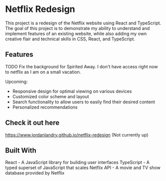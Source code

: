 # Netflix Redesign

This project is a redesign of the Netflix website using React and TypeScript. The goal of this project is to demonstrate my ability to understand and implement features of an existing website, while also adding my own creative flair and technical skills in CSS, React, and TypeScript.

## Features
TODO Fix the background for Spirited Away.
I don't have access right now to netflix as I am on a small vacation.

Upcoming:

- Responsive design for optimal viewing on various devices
- Customized color scheme and layout
- Search functionality to allow users to easily find their desired content
- Personalized recommendations

## Check it out here

https://www.jordanlandry.github.io/netflix-redesign (Not currently up)

## Built With

React - A JavaScript library for building user interfaces
TypeScript - A typed superset of JavaScript that scales
Netflix API - A movie and TV show database provided by Netflix
